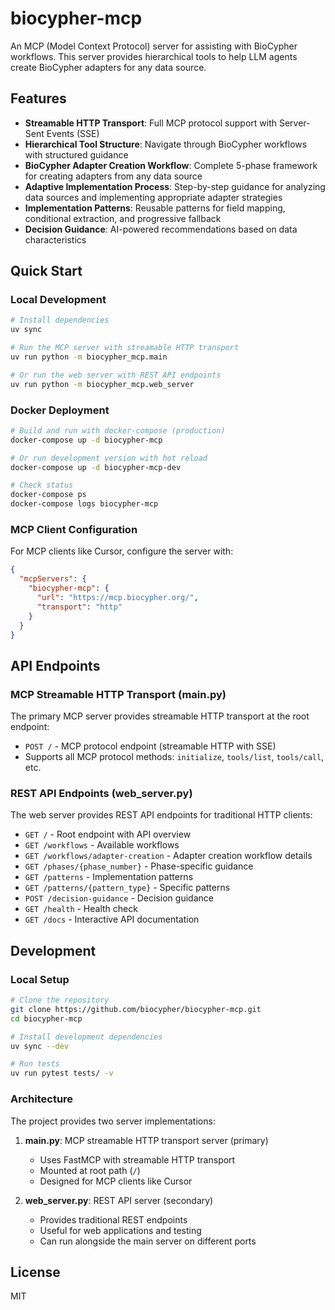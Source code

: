 # biocypher-mcp

An MCP (Model Context Protocol) server for assisting with BioCypher workflows. This server provides hierarchical tools to help LLM agents create BioCypher adapters for any data source.

## Features

- **Streamable HTTP Transport**: Full MCP protocol support with Server-Sent Events (SSE)
- **Hierarchical Tool Structure**: Navigate through BioCypher workflows with structured guidance
- **BioCypher Adapter Creation Workflow**: Complete 5-phase framework for creating adapters from any data source
- **Adaptive Implementation Process**: Step-by-step guidance for analyzing data sources and implementing appropriate adapter strategies
- **Implementation Patterns**: Reusable patterns for field mapping, conditional extraction, and progressive fallback
- **Decision Guidance**: AI-powered recommendations based on data characteristics

## Quick Start

### Local Development

```bash
# Install dependencies
uv sync

# Run the MCP server with streamable HTTP transport
uv run python -m biocypher_mcp.main

# Or run the web server with REST API endpoints
uv run python -m biocypher_mcp.web_server
```

### Docker Deployment

```bash
# Build and run with docker-compose (production)
docker-compose up -d biocypher-mcp

# Or run development version with hot reload
docker-compose up -d biocypher-mcp-dev

# Check status
docker-compose ps
docker-compose logs biocypher-mcp
```

### MCP Client Configuration

For MCP clients like Cursor, configure the server with:

```json
{
  "mcpServers": {
    "biocypher-mcp": {
      "url": "https://mcp.biocypher.org/",
      "transport": "http"
    }
  }
}
```

## API Endpoints

### MCP Streamable HTTP Transport (main.py)

The primary MCP server provides streamable HTTP transport at the root endpoint:

- `POST /` - MCP protocol endpoint (streamable HTTP with SSE)
- Supports all MCP protocol methods: `initialize`, `tools/list`, `tools/call`, etc.

### REST API Endpoints (web_server.py)

The web server provides REST API endpoints for traditional HTTP clients:

- `GET /` - Root endpoint with API overview
- `GET /workflows` - Available workflows
- `GET /workflows/adapter-creation` - Adapter creation workflow details
- `GET /phases/{phase_number}` - Phase-specific guidance
- `GET /patterns` - Implementation patterns
- `GET /patterns/{pattern_type}` - Specific patterns
- `POST /decision-guidance` - Decision guidance
- `GET /health` - Health check
- `GET /docs` - Interactive API documentation

## Development

### Local Setup

```bash
# Clone the repository
git clone https://github.com/biocypher/biocypher-mcp.git
cd biocypher-mcp

# Install development dependencies
uv sync --dev

# Run tests
uv run pytest tests/ -v
```

### Architecture

The project provides two server implementations:

1. **main.py**: MCP streamable HTTP transport server (primary)
   - Uses FastMCP with streamable HTTP transport
   - Mounted at root path (`/`)
   - Designed for MCP clients like Cursor

2. **web_server.py**: REST API server (secondary)
   - Provides traditional REST endpoints
   - Useful for web applications and testing
   - Can run alongside the main server on different ports

## License

MIT
